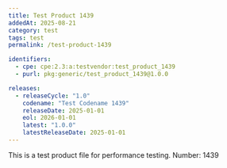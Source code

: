 ```yaml
---
title: Test Product 1439
addedAt: 2025-08-21
category: test
tags: test
permalink: /test-product-1439

identifiers:
  - cpe: cpe:2.3:a:testvendor:test_product_1439
  - purl: pkg:generic/test_product_1439@1.0.0

releases:
  - releaseCycle: "1.0"
    codename: "Test Codename 1439"
    releaseDate: 2025-01-01
    eol: 2026-01-01
    latest: "1.0.0"
    latestReleaseDate: 2025-01-01
---
```


This is a test product file for performance testing. Number: 1439
